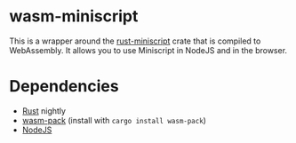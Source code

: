 # wasm-miniscript

This is a wrapper around the [rust-miniscript](https://github.com/rust-bitcoin/rust-miniscript) crate that is compiled
to WebAssembly. It allows you to use Miniscript in NodeJS and in the browser.


# Dependencies

- [Rust](https://www.rust-lang.org/) nightly
- [wasm-pack](https://rustwasm.github.io/wasm-pack/) (install with `cargo install wasm-pack`)
- [NodeJS](https://nodejs.org/en/)